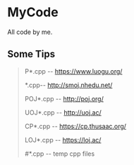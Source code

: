 # MyCode #
All code by me.
## Some Tips ######
>P*.cpp    -- https://www.luogu.org/ 
>
 >*.cpp-- http://smoj.nhedu.net/ 
>
>POJ*.cpp  -- http://poj.org/
>
>UOJ*.cpp  -- http://uoj.ac/
>
>CP*.cpp   -- https://cp.thusaac.org/
>
>LOJ*.cpp  -- https://loj.ac/
>
>#*.cpp    -- temp cpp files
